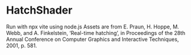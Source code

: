 # HatchShader

Run with npx vite  using node.js
Assets are from E. Praun, H. Hoppe, M. Webb, and A. Finkelstein, ‘Real-time hatching’, in Proceedings of the 28th Annual Conference on Computer Graphics and Interactive Techniques, 2001, p. 581.
